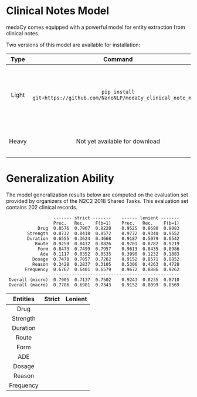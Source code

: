 # Clinical Notes Model
medaCy comes equipped with a powerful model for entity extraction from clinical notes.

Two versions of this model are available for installation:

| Type | Command | Description |
| :-------: | :----------------: |:-------------:|
|Light| `pip install git+https://github.com/NanoNLP/medaCy_clinical_note_model` | Does not contain a Metamap layer (drop of around 3% in micro F-measure)|
|Heavy| Not yet available for download | Contains full predictive pipeline|


# Generalization Ability
The model generalization results below are computed on the evaluation set provided by organizers of the N2C2 2018 Shared Tasks. This evaluation set contains 202 clinical records.

                      ------- strict -------    ------ lenient -------
                      Prec.   Rec.    F(b=1)    Prec.   Rec.    F(b=1)
                Drug  0.8576  0.7907  0.8228    0.9525  0.8680  0.9083
            Strength  0.8732  0.8418  0.8572    0.9772  0.9340  0.9552
            Duration  0.6555  0.3624  0.4668    0.9187  0.5079  0.6542
               Route  0.9259  0.8432  0.8826    0.9701  0.8782  0.9219
                Form  0.8473  0.7499  0.7957    0.9613  0.8435  0.8986
                 Ade  0.1117  0.0352  0.0535    0.3990  0.1232  0.1883
              Dosage  0.7478  0.7057  0.7262    0.9152  0.8571  0.8852
              Reason  0.3428  0.2837  0.3105    0.5306  0.4263  0.4728
           Frequency  0.6767  0.6401  0.6579    0.9672  0.8886  0.9262
                      ------------------------------------------------
     Overall (micro)  0.7905  0.7137  0.7502    0.9243  0.8235  0.8710
     Overall (macro)  0.7786  0.6981  0.7343    0.9152  0.8099  0.8569
| Entities | Strict | Lenient |
| :-------: | :----------------: |:-------------:|
|Drug| | |  |
|Strength|  |  |
|Duration | |  |
|Route | |  |
|Form | |  |
|ADE | |  |
|Dosage | |  |
|Reason | |  |
|Frequency | |  |
